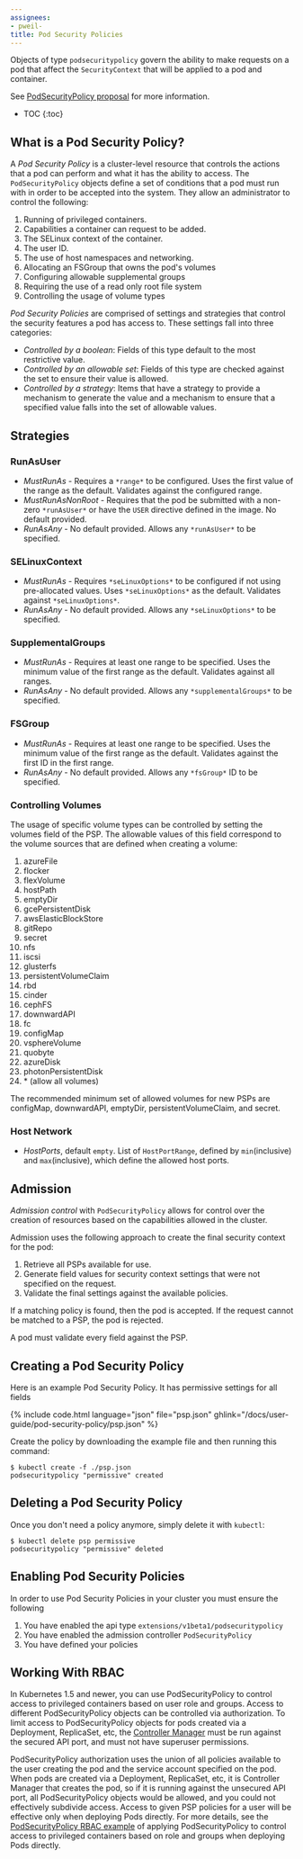 ```yaml
---
assignees:
- pweil-
title: Pod Security Policies
---
```


Objects of type `podsecuritypolicy` govern the ability 
to make requests on a pod that affect the `SecurityContext` that will be 
applied to a pod and container.

See [PodSecurityPolicy proposal](https://github.com/kubernetes/community/blob/master/contributors/design-proposals/security-context-constraints.md) for more information.

* TOC
{:toc}

## What is a Pod Security Policy?

A _Pod Security Policy_ is a cluster-level resource that controls the 
actions that a pod can perform and what it has the ability to access. The
`PodSecurityPolicy` objects define a set of conditions that a pod must 
run with in order to be accepted into the system. They allow an 
administrator to control the following:

1. Running of privileged containers.
1. Capabilities a container can request to be added.
1. The SELinux context of the container.
1. The user ID.
1. The use of host namespaces and networking.
1. Allocating an FSGroup that owns the pod's volumes
1. Configuring allowable supplemental groups
1. Requiring the use of a read only root file system
1. Controlling the usage of volume types

_Pod Security Policies_ are comprised of settings and strategies that 
control the security features a pod has access to. These settings fall 
into three categories:

- *Controlled by a boolean*: Fields of this type default to the most 
restrictive value. 
- *Controlled by an allowable set*: Fields of this type are checked 
against the set to ensure their value is allowed.
- *Controlled by a strategy*: Items that have a strategy to provide
a mechanism to generate the value and a mechanism to ensure that a 
specified value falls into the set of allowable values.


## Strategies

### RunAsUser

- *MustRunAs* - Requires a `*range*` to be configured. Uses the first value
of the range as the default. Validates against the configured range.
- *MustRunAsNonRoot* - Requires that the pod be submitted with a non-zero
`*runAsUser*` or have the `USER` directive defined in the image. No default
provided.
- *RunAsAny* - No default provided. Allows any `*runAsUser*` to be specified.

### SELinuxContext

- *MustRunAs* - Requires `*seLinuxOptions*` to be configured if not using
pre-allocated values. Uses `*seLinuxOptions*` as the default. Validates against
`*seLinuxOptions*`.
- *RunAsAny* - No default provided. Allows any `*seLinuxOptions*` to be
specified.

### SupplementalGroups

- *MustRunAs* - Requires at least one range to be specified. Uses the 
minimum value of the first range as the default. Validates against all ranges.
- *RunAsAny* - No default provided. Allows any `*supplementalGroups*` to be
specified.

### FSGroup

- *MustRunAs* - Requires at least one range to be specified. Uses the 
minimum value of the first range as the default. Validates against the 
first ID in the first range.
- *RunAsAny* - No default provided. Allows any `*fsGroup*` ID to be specified.

### Controlling Volumes

The usage of specific volume types can be controlled by setting the 
volumes field of the PSP. The allowable values of this field correspond 
to the volume sources that are defined when creating a volume:

1. azureFile
1. flocker
1. flexVolume
1. hostPath
1. emptyDir
1. gcePersistentDisk
1. awsElasticBlockStore
1. gitRepo
1. secret
1. nfs
1. iscsi
1. glusterfs
1. persistentVolumeClaim
1. rbd
1. cinder
1. cephFS
1. downwardAPI
1. fc
1. configMap
1. vsphereVolume
1. quobyte
1. azureDisk
1. photonPersistentDisk
1. \* (allow all volumes)

The recommended minimum set of allowed volumes for new PSPs are 
configMap, downwardAPI, emptyDir, persistentVolumeClaim, and secret.

### Host Network
 - *HostPorts*, default `empty`. List of `HostPortRange`, defined by `min`(inclusive) and `max`(inclusive), which define the allowed host ports.
 
## Admission

_Admission control_ with `PodSecurityPolicy` allows for control over the creation of resources
based on the capabilities allowed in the cluster.

Admission uses the following approach to create the final security context for
the pod:

1. Retrieve all PSPs available for use.
1. Generate field values for security context settings that were not specified
on the request.
1. Validate the final settings against the available policies.

If a matching policy is found, then the pod is accepted. If the
request cannot be matched to a PSP, the pod is rejected.

A pod must validate every field against the PSP.

## Creating a Pod Security Policy

Here is an example Pod Security Policy. It has permissive settings for
all fields

{% include code.html language="json" file="psp.json" ghlink="/docs/user-guide/pod-security-policy/psp.json" %}

Create the policy by downloading the example file and then running this command:

```shell
$ kubectl create -f ./psp.json
podsecuritypolicy "permissive" created
```

## Deleting a Pod Security Policy

Once you don't need a policy anymore, simply delete it with `kubectl`:

```shell
$ kubectl delete psp permissive
podsecuritypolicy "permissive" deleted
```

## Enabling Pod Security Policies

In order to use Pod Security Policies in your cluster you must ensure the 
following

1.  You have enabled the api type `extensions/v1beta1/podsecuritypolicy`
1.  You have enabled the admission controller `PodSecurityPolicy`
1.  You have defined your policies

## Working With RBAC

In Kubernetes 1.5 and newer, you can use PodSecurityPolicy to control access to privileged containers based on user role and groups. Access to different PodSecurityPolicy objects can be controlled via authorization. To limit access to PodSecurityPolicy objects for pods created via a Deployment, ReplicaSet, etc, the [Controller Manager](/docs/admin/kube-controller-manager/) must be run against the secured API port, and must not have superuser permissions.

PodSecurityPolicy authorization uses the union of all policies available to the user creating the pod and the service account specified on the pod. When pods are created via a Deployment, ReplicaSet, etc, it is Controller Manager that creates the pod, so if it is running against the unsecured API port, all PodSecurityPolicy objects would be allowed, and you could not effectively subdivide access. Access to given PSP policies for a user will be effective only when deploying Pods directly. For more details, see the [PodSecurityPolicy RBAC example](https://github.com/kubernetes/kubernetes/blob/master/examples/podsecuritypolicy/rbac/README.md) of applying PodSecurityPolicy to control access to privileged containers based on role and groups when deploying Pods directly.
